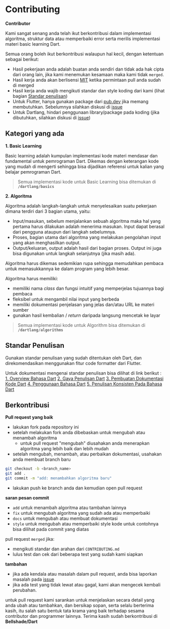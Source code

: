 # Contributing

**Contributor**

Kami sangat senang anda telah ikut berkontribusi dalam implementasi algoritma, struktur data atau memperbaiki error serta merilis implementasi materi basic learning Dart.

Semua orang boleh ikut berkontribusi walaupun hal kecil, dengan ketentuan sebagai berikut:

- Hasil pekerjaan anda adalah buatan anda sendiri dan tidak ada hak cipta dari orang lain, jika kami menemukan kesamaan maka kami tidak `merged`.
- Hasil kerja anda akan berlisensi [MIT](LICENSE) ketika permintaan pull anda sudah di merged
- Hasil kerja anda wajib mengikuti standar dan style koding dari kami (lihat bagian [Standar penulisan](#standar-penulisan))
- Untuk Flutter, hanya gunakan package dari [pub.dev](https://pub.dev) jika memang membutuhkan. Sebelumnya silahkan diskusi di [issue](https://github.com/bellshade/Dart/issues)
- Untuk Dartlang, hindari penggunaan library/package pada koding (jika dibutuhkan, silahkan diskusi di [issue](https://github.com/bellshade/JavascriptAlgorithm/issues))

## Kategori yang ada

**1. Basic Learning**

Basic learning adalah kumpulan implementasi kode materi mendasar dan fundamental untuk pemrograman Dart. Dikemas dengan keterangan kode yang mudah di mengerti sehingga bisa dijadikan referensi untuk kalian yang belajar pemrograman Dart.
> Semua implementasi kode untuk Basic Learning bisa ditemukan di **`/dartlang/basics`** 

**2. Algoritma**

Algoritma adalah langkah-langkah untuk menyelesaikan suatu pekerjaan dimana terdiri dari 3 bagian utama, yaitu:

- Input/masukan, sebelum menjalankan sebuah algoritma maka hal yang pertama harus dilakukan adalah menerima masukan. Input dapat berasal dari pengguna ataupun dari langkah sebelumnya.
- Proses, bagian utama dari algoritma yang melakukan pengolahan input yang akan menghasilkan output.
- Output/keluaran, output adalah hasil dari bagian proses. Output ini juga bisa digunakan untuk langkah selanjutnya (jika masih ada).

Algoritma harus dikemas sedemikian rupa sehingga memudahkan pembaca untuk memasukkannya ke dalam program yang lebih besar.

Algoritma harus memiliki:

- memiliki nama _class_ dan fungsi intuitif yang memperjelas tujuannya bagi pembaca
- fleksibel untuk mengambil nilai input yang berbeda
- memiliki dokumentasi penjelasan yang jelas dan/atau URL ke materi sumber
- gunakan hasil kembalian / _return_ daripada langsung mencetak ke layar

> Semua implementasi kode untuk Algorithm bisa ditemukan di **`/dartlang/algorithms`** 

## Standar Penulisan

Gunakan standar penulisan yang sudah ditentukan oleh Dart, dan direkomendasikan menggunakan fitur code formatter dari Flutter.

Untuk dokumentasi mengenai standar penulisan bisa dilihat di link berikut :
[1. Overview Bahasa Dart](https://dart.dev/guides/language/effective-dart)
[2. Gaya Penulisan Dart](https://dart.dev/guides/language/effective-dart/style)
[3. Pembuatan Dokumentasi Kode Dart](https://dart.dev/guides/language/effective-dart/documentation)
[4. Penggunaan Bahasa Dart](https://dart.dev/guides/language/effective-dart/usage)
[5. Penulisan Konsisten Pada Bahasa Dart](https://dart.dev/guides/language/effective-dart/design)


## Berkontribusi

**Pull request yang baik**

- lakukan fork pada repository ini
- setelah melakukan fork anda dibebaskan untuk mengubah atau menambah algoritma
  - untuk pull request "mengubah" diusahakan anda menerapkan algoritma yang lebih baik dan lebih mudah
- setelah mengubah, menambah, atau perbaikan dokumentasi, usahakan anda membuat branch baru

```bash
git checkout -b <branch_name>
git add .
git commit -m "add: menambahkan algoritma baru"
```

- lakukan push ke branch anda dan kemudian open pull request

**saran pesan commit**

- `add` untuk menambah algoritma atau tambahan lainnya
- `fix` untuk mengubah algoritma yang sudah ada atau memperbaiki
- `docs` untuk mengubah atau membuat dokumentasi
- `style` untuk mengubah atau memperbaiki style kode untuk contohnya bisa dilihat pada commit yang diatas

pull request `merged` jika:

- mengikuti standar dan arahan dari `CONTRIBUTING.md`
- lulus test dan cek dari beberapa test yang sudah kami siapkan

**tambahan**

- jika ada kendala atau masalah dalam pull request, anda bisa laporkan masalah pada [issue](https://github.com/bellshade/Dart/issues)
- jika ada test yang tidak lewat atau gagal, kami akan mengecek kembali perubahan.

untuk pull request kami sarankan untuk menjelaskan secara detail yang anda ubah atau tambahkan, dan bersikap sopan, serta selalu berterima kasih, itu salah satu bentuk tata krama yang baik terhadap sesama contributor dan programmer lainnya. Terima kasih sudah berkontribusi di **Bellshade/Dart**